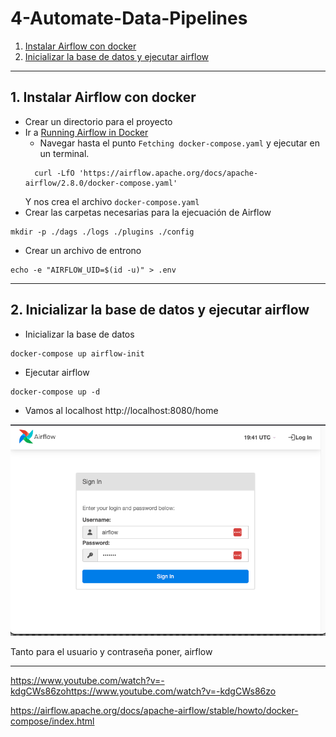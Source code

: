 # 4-Automate-Data-Pipelines
1. [Instalar Airflow con docker](#schema1)
2.  [Inicializar la base de datos y ejecutar airflow](#schema2)

<hr>
<a name='schema1'></a>

## 1. Instalar Airflow con docker

- Crear un directorio para el proyecto
- Ir a [Running Airflow in Docker](https://airflow.apache.org/docs/apache-airflow/stable/howto/docker-compose/index.html)
  - Navegar hasta el punto `Fetching docker-compose.yaml` y ejecutar en un terminal.
  ```
    curl -LfO 'https://airflow.apache.org/docs/apache-airflow/2.8.0/docker-compose.yaml'
  ```
  Y nos crea el archivo `docker-compose.yaml`
- Crear las carpetas necesarias para la ejecuación de Airflow
```
mkdir -p ./dags ./logs ./plugins ./config
```
-  Crear un archivo de entrono
```
echo -e "AIRFLOW_UID=$(id -u)" > .env
```

<hr>
<a name='schema2 '></a>

## 2. Inicializar la base de datos y ejecutar airflow
- Inicializar la base de datos
```
docker-compose up airflow-init
```
- Ejecutar airflow
```
docker-compose up -d
```
- Vamos al localhost http://localhost:8080/home

![login](./img/login.png)

Tanto para el usuario y contraseña poner, airflow


<hr>
<a name='schemaref'></a>


https://www.youtube.com/watch?v=-kdgCWs86zohttps://www.youtube.com/watch?v=-kdgCWs86zo

https://airflow.apache.org/docs/apache-airflow/stable/howto/docker-compose/index.html